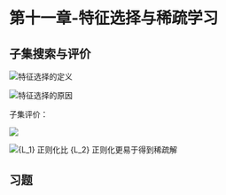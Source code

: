 # 第十一章-特征选择与稀疏学习

## 子集搜索与评价

![特征选择的定义](http://ofqm89vhw.bkt.clouddn.com/b21669f2288a6ac9545c9674f2dde2d7.png)

![特征选择的原因](http://ofqm89vhw.bkt.clouddn.com/7638aa4e5de1c285639a667ffeb054fe.png)

子集评价：

![](http://ofqm89vhw.bkt.clouddn.com/9a19890b79e1a8f100bbe15eaa9a951f.png)

![${L_1}$ 正则化比 ${L_2}$ 正则化更易于得到稀疏解](http://ofqm89vhw.bkt.clouddn.com/bd3670427015d40094140488146b4766.png)

## 习题